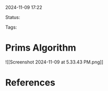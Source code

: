 2024-11-09 17:22

Status:

Tags:

# Prims Algorithm

![[Screenshot 2024-11-09 at 5.33.43 PM.png]]



# References


